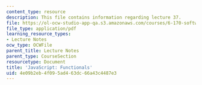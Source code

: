 ```yaml
---
content_type: resource
description: This file contains information regarding lecture 37.
file: https://ol-ocw-studio-app-qa.s3.amazonaws.com/courses/6-170-software-studio-spring-2013/4e09b2eb4f095ad463dc66a43c4487e3_MIT6_170S13_37-java-func.pdf
file_type: application/pdf
learning_resource_types:
- Lecture Notes
ocw_type: OCWFile
parent_title: Lecture Notes
parent_type: CourseSection
resourcetype: Document
title: 'JavaScript: Functionals'
uid: 4e09b2eb-4f09-5ad4-63dc-66a43c4487e3
---
```

